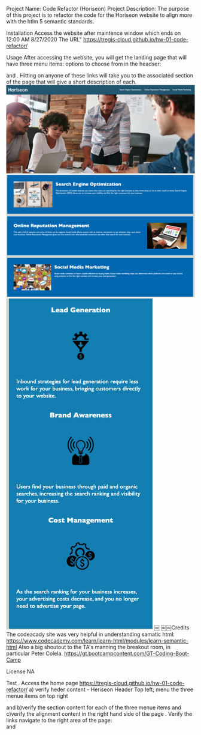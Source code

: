 Project Name: Code Refactor (Horiseon)
Project Description: The purpose of this project is to refactor the code for the Horiseon website to align more with the htlm 5 semantic standards.

Installation
Access the website after maintence window which ends on 12:00 AM 8/27/2020
The URL" https://tregis-cloud.github.io/hw-01-code-refactor/

Usage
After accessing the website, you will get the landing page that will have three menu items: options to choose from in the headser: <Search Engine Optimizatio> <Online Reputation Management> and <Social Media Marketing>. Hitting on anyone of these links will take you to the associated section of the page that will give a short description of each.
![](./assets/images/LandingPage.png)
![](./assets/images/MainSection.png)
![](./assets/images/RightAside.png)
￼
￼￼Credits
The codeacady site was very helpful in understanding samatic html: https://www.codecademy.com/learn/learn-html/modules/learn-semantic-html
Also a big shoutout to the TA's manning the breakout room, in particular Peter Colela. https://gt.bootcampcontent.com/GT-Coding-Boot-Camp

License
NA

Test
. Access the home page https://tregis-cloud.github.io/hw-01-code-refactor/ a) verify heder content - Heriseon Header Top left; menu the three menue items on top right <Search Engine Optimizatio> <Online Reputation Management> and <Social Media Marketing> b)verify the section content for each of the three menue items
and c)verify the alignment content in the right hand side of the page
. Verify the links navigate to the right area of the page: <Search Engine Optimizatio> <Online Reputation Management> and <Social Media Marketing>
